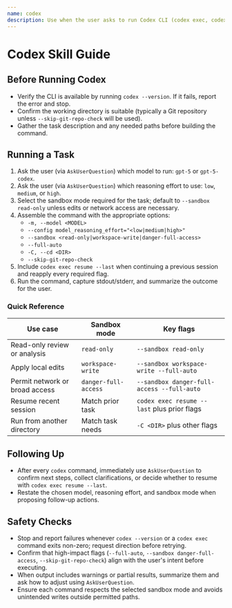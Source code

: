```yaml
---
name: codex
description: Use when the user asks to run Codex CLI (codex exec, codex resume) or references OpenAI Codex for code analysis, refactoring, or automated editing
---
```


# Codex Skill Guide

## Before Running Codex
- Verify the CLI is available by running `codex --version`. If it fails, report the error and stop.
- Confirm the working directory is suitable (typically a Git repository unless `--skip-git-repo-check` will be used).
- Gather the task description and any needed paths before building the command.

## Running a Task
1. Ask the user (via `AskUserQuestion`) which model to run: `gpt-5` or `gpt-5-codex`.
2. Ask the user (via `AskUserQuestion`) which reasoning effort to use: `low`, `medium`, or `high`.
3. Select the sandbox mode required for the task; default to `--sandbox read-only` unless edits or network access are necessary.
4. Assemble the command with the appropriate options:
   - `-m, --model <MODEL>`
   - `--config model_reasoning_effort="<low|medium|high>"`
   - `--sandbox <read-only|workspace-write|danger-full-access>`
   - `--full-auto`
   - `-C, --cd <DIR>`
   - `--skip-git-repo-check`
5. Include `codex exec resume --last` when continuing a previous session and reapply every required flag.
6. Run the command, capture stdout/stderr, and summarize the outcome for the user.

### Quick Reference
| Use case | Sandbox mode | Key flags |
| --- | --- | --- |
| Read-only review or analysis | `read-only` | `--sandbox read-only` |
| Apply local edits | `workspace-write` | `--sandbox workspace-write --full-auto` |
| Permit network or broad access | `danger-full-access` | `--sandbox danger-full-access --full-auto` |
| Resume recent session | Match prior task | `codex exec resume --last` plus prior flags |
| Run from another directory | Match task needs | `-C <DIR>` plus other flags |

## Following Up
- After every `codex` command, immediately use `AskUserQuestion` to confirm next steps, collect clarifications, or decide whether to resume with `codex exec resume --last`.
- Restate the chosen model, reasoning effort, and sandbox mode when proposing follow-up actions.

## Safety Checks
- Stop and report failures whenever `codex --version` or a `codex exec` command exits non-zero; request direction before retrying.
- Confirm that high-impact flags (`--full-auto`, `--sandbox danger-full-access`, `--skip-git-repo-check`) align with the user's intent before executing.
- When output includes warnings or partial results, summarize them and ask how to adjust using `AskUserQuestion`.
- Ensure each command respects the selected sandbox mode and avoids unintended writes outside permitted paths.
